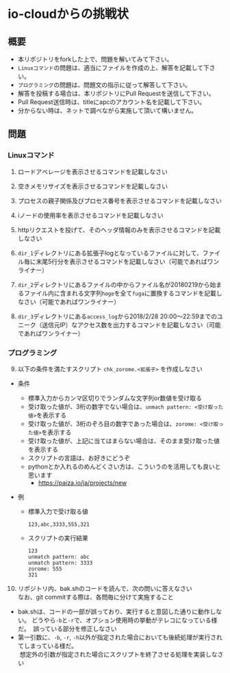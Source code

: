 io-cloudからの挑戦状
====

## 概要
- 本リポジトリをforkした上で、問題を解いてみて下さい。  
- `Linuxコマンド`の問題は、適当にファイルを作成の上、解答を記載して下さい。  
- `プログラミング`の問題は、問題文の指示に従って解答して下さい。  
- 解答を投稿する場合は、本リポジトリにPull Requestを送信して下さい。  
- Pull Request送信時は、titleにapcのアカウント名を記載して下さい。
- 分からない時は、ネットで調べながら実施して頂いて構いません。

## 問題

### Linuxコマンド

1. ロードアベレージを表示させるコマンドを記載しなさい

2. 空きメモリサイズを表示させるコマンドを記載しなさい

3. プロセスの親子関係及びプロセス番号を表示させるコマンドを記載しなさい

4. iノードの使用率を表示させるコマンドを記載しなさい

5. httpリクエストを投げて、そのヘッダ情報のみを表示させるコマンドを記載しなさい

6. `dir_1`ディレクトリにある拡張子logとなっているファイルに対して、ファイル毎に末尾5行分を表示させるコマンドを記載しなさい（可能であればワンライナー）

7. `dir_2`ディレクトリにあるファイルの中からファイル名が20180219から始まるファイル内に含まれる文字列`hoge`を全て`fuga`に置換するコマンドを記載しなさい（可能であればワンライナー）

8. `dir_3`ディレクトリにある`access_log`から2018/2/28 20:00～22:59までのユニーク（送信元IP）なアクセス数を出力するコマンドを記載しなさい（可能であればワンライナー）

### プログラミング

9. 以下の条件を満たすスクリプト `chk_zorome.<拡張子>` を作成しなさい
  - 条件
    - 標準入力からカンマ区切りでランダムな文字列or数値を受け取る
    - 受け取った値が、3桁の数字でない場合は、`unmach pattern: <受け取った値>`を表示する
    - 受け取った値が、3桁のぞろ目の数字であった場合は、`zorome: <受け取った値>`を表示する
    - 受け取った値が、上記に当てはまらない場合は、そのまま受け取った値を表示する
    - スクリプトの言語は、お好きにどうぞ
    - pythonとか入れるのめんどくさい方は、こういうのを活用しても良いと思います
      - https://paiza.io/ja/projects/new

  - 例
    - 標準入力で受け取る値
  
      ```
      123,abc,3333,555,321
      ```

    - スクリプトの実行結果

      ```
      123
      unmatch pattern: abc
      unmatch pattern: 3333
      zorome: 555
      321
      ```

10. リポジトリ内、bak.shのコードを読んで、次の問いに答えなさい  
なお、git commitする際は、各問毎に分けて実施すること
  - bak.shは、コードの一部が誤っており、実行すると意図した通りに動作しない。
  どうやら`-b`と`-r`で、オプション使用時の挙動がテレコになっている様だ。
  誤っている部分を修正しなさい
  - 第一引数に、`-b`, `-r`, `-h`以外が指定された場合においても後続処理が実行されてしまっている様だ。  
  想定外の引数が指定された場合にスクリプトを終了させる処理を実装しなさい
